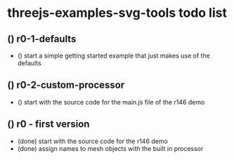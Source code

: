 # threejs-examples-svg-tools  todo list

## () r0-1-defaults
* () start a simple getting started example that just makes use of the defaults

## () r0-2-custom-processor
* () start with the source code for the main.js file of the r146 demo

## () r0 - first version
* (done) start with the source code for the r146 demo
* (done) assign names to mesh objects with the built in processor
